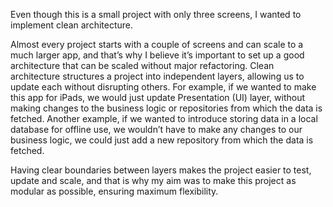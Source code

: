 Even though this is a small project with only three screens, I wanted to implement clean architecture. 

Almost every project starts with a couple of screens and can scale to a much larger app, and that’s why I believe it’s important to set up a good architecture that can be scaled without major refactoring. 
Clean architecture structures a project into independent layers, allowing us to update each without disrupting others. For example, if we wanted to make this app for iPads, we would just update Presentation (UI) layer, 
without making changes to the business logic or repositories from which the data is fetched. Another example, if we wanted to introduce storing data in a local database for offline use, 
we wouldn’t have to make any changes to our business logic, we could just add a new repository from which the data is fetched.

Having clear boundaries between layers makes the project easier to test, update and scale, and that is why my aim was to make this project as modular as possible, ensuring maximum flexibility.
